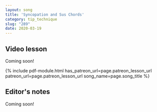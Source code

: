 ```yaml
---
layout: song
title: 'Syncopation and Sus Chords'
category: tip_technique
slug: "289"
date: 2020-03-19
---
```


<!-- patreon_lesson_available: true
patreon_lesson_url: https://www.patreon.com/posts/34822415 -->

## Video lesson

Coming soon!

<!-- <iframe width="560" height="315" src="https://www.youtube.com/embed/mgCLd0uyp0I" frameborder="0" allow="accelerometer; autoplay; encrypted-media; gyroscope; picture-in-picture" allowfullscreen></iframe> -->

{% include pdf-module.html has_patreon_url=page.patreon_lesson_url patreon_url=page.patreon_lesson_url song_name=page.song_title %}

## Editor's notes

Coming soon!
